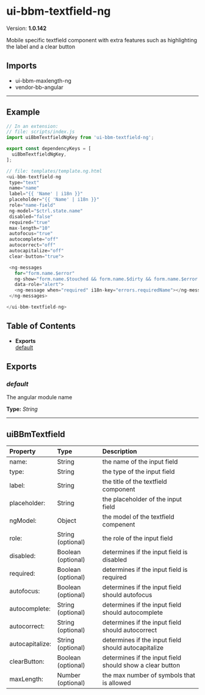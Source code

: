 # ui-bbm-textfield-ng


Version: **1.0.142**

Mobile specific textfield component with extra features such as highlighting
the label and a clear button

## Imports

* ui-bbm-maxlength-ng
* vendor-bb-angular

---

## Example

```javascript
// In an extension:
// file: scripts/index.js
import uiBbmTextfieldNgKey from 'ui-bbm-textfield-ng';

export const dependencyKeys = [
  uiBbmTextfieldNgKey,
];

// file: templates/template.ng.html
<ui-bbm-textfield-ng
 type="text"
 name="name"
 label="{{ 'Name' | i18n }}"
 placeholder="{{ 'Name' | i18n }}"
 role="name-field"
 ng-model="$ctrl.state.name"
 disabled="false"
 required="true"
 max-length="10"
 autofocus="true"
 autocomplete="off"
 autocorrect="off"
 autocapitalize="off"
 clear-button="true">

 <ng-messages
   for="form.name.$error"
   ng-show="form.name.$touched && form.name.$dirty && form.name.$error.required"
   data-role="alert">
   <ng-message when="required" i18n-key="errors.requiredName"></ng-message>
 </ng-messages>

</ui-bbm-textfield-ng>
```

## Table of Contents
- **Exports**<br/>    <a href="#default">default</a><br/>

## Exports

### <a name="default"></a>*default*

The angular module name

**Type:** *String*


---

## uiBBmTextfield


| Property | Type | Description |
| :-- | :-- | :-- |
| name: | String | the name of the input field |
| type: | String | the type of the input field |
| label: | String | the title of the textfield component |
| placeholder: | String | the placeholder of the input field |
| ngModel: | Object | the model of the textfield compenent |
| role: | String (optional) | the role of the input field |
| disabled: | Boolean (optional) | determines if the input field is disabled |
| required: | Boolean (optional) | determines if the input field is required |
| autofocus: | Boolean (optional) | determines if the input field should autofocus |
| autocomplete: | String (optional) | determines if the input field should autocomplete |
| autocorrect: | String (optional) | determines if the input field should autocorrect |
| autocapitalize: | String (optional) | determines if the input field should autocapitalize |
| clearButton: | Boolean (optional) | determines if the input field should show a clear button |
| maxLength: | Number (optional) | the max number of symbols that is allowed |
